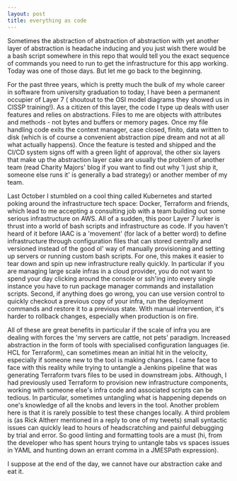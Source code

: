 ```yaml
---
layout: post
title: everything as code
---
```


Sometimes the abstraction of abstraction of abstraction with yet another layer of abstraction is headache inducing and you just wish there would be a bash script somewhere in this repo that would tell you the exact sequence of commands you need to run to get the infrastructure for this app working. Today was one of those days. But let me go back to the beginning. 

For the past three years, which is pretty much the bulk of my whole career in software from university graduation to today, I have been a permanent occupier of Layer 7 ( shoutout to the OSI model diagrams they showed us in CISSP training!). As a citizen of this layer, the code I type up deals with user features and relies on abstractions. Files to me are objects with attributes and methods - not bytes and buffers or memory pages. Once my file handling code exits the context manager, case closed, finito, data written to disk (which is of course a convenient abstraction pipe dream and not at all what actually happens).  Once the feature is tested and shipped and the CI/CD system signs off with a green light of approval, the other six layers that make up the abstraction layer cake are usually the problem of another team (read Charity Majors' blog if you want to find out why 'I just ship it, someone else runs it' is generally a bad strategy) or another member of my team. 

Last October I stumbled on a cool thing called Kubernetes and started poking around the infrastructure tech space: Docker, Terraform and friends, which lead to me accepting a consulting job with a team building out some serious infrastructure on AWS. All of a sudden, this poor Layer 7 lurker is thrust into a world of bash scripts and infrastructure as code. If you haven't heard of it before IAAC is a 'movement' (for lack of a better word) to define infrastructure through configuration files that can stored centrally and versioned instead of the good ol' way of manually provisioning and setting up servers or running custom bash scripts. For one, this makes it easier to tear down and spin up new infrastructure really quickly. In particular if you are managing large scale infras in a cloud provider, you do not want to spend your day clicking around the console or ssh'ing into every single instance you have to run package manager commands and installation scripts. Second, if anything does go wrong, you can use version control to quickly checkout a previous copy of your infra, run the deployment commands and restore it to a previous state. With manual intervention, it's harder to rollback changes, especially when production is on fire. 

All of these are great benefits in particular if the scale of infra you are dealing with forces the 'my servers are cattle, not pets' paradigm. Increased abstraction in the form of tools with specialised configuration languages (ie. HCL for Terraform), can sometimes mean an initial hit in the velocity, especially if someone new to the tool is making changes. I came face to face with this reality while trying to untangle a Jenkins pipeline that was generating Terraform tvars files to be used in downstream jobs. Although, I had previously used Terraform to provision new infrastructure components, working with someone else's infra code and associated scripts can be tedious. In particular, sometimes untangling what is happening depends on one's knowledge of all the knobs and levers in the tool. Another problem here is that it is rarely possible to test these changes locally. A third problem is (as Rick Altherr mentioned in a reply to one of my tweets) small syntactic issues can quickly lead to hours of headscratching and painful debugging by trial and error. So good linting and formatting tools are a must (hi, from the developer who has spent hours trying to untangle tabs vs spaces issues in YAML and hunting down an errant comma in a JMESPath expression).

I suppose at the end of the day, we cannot have our abstraction cake and eat it. 
